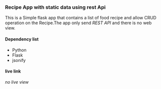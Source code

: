### Recipe App with static data using rest Api

This is a Simple flask app that contains a list of food recipe and allow CRUD operation on the Recipe.The app only send *REST API* and there is no web view.

#### Dependency list

- Python
- Flask
- jsonify

#### live link
_no live view_
